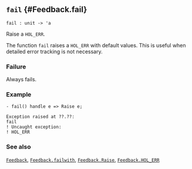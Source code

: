 ## `fail` {#Feedback.fail}


```
fail : unit -> 'a
```



Raise a `HOL_ERR`.


The function `fail` raises a `HOL_ERR` with default values. This is
useful when detailed error tracking is not necessary.

### Failure

Always fails.

### Example

    
    - fail() handle e => Raise e;
    
    Exception raised at ??.??:
    fail
    ! Uncaught exception:
    ! HOL_ERR
    



### See also

[`Feedback`](#Feedback), [`Feedback.failwith`](#Feedback.failwith), [`Feedback.Raise`](#Feedback.Raise), [`Feedback.HOL_ERR`](#Feedback.HOL_ERR)

